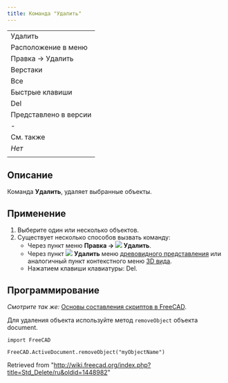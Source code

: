 ```yaml
---
title: Команда "Удалить"
---
```

|  |
| --- |
| Удалить |
| Расположение в меню |
| Правка → Удалить |
| Верстаки |
| Все |
| Быстрые клавиши |
| Del |
| Представлено в версии |
| - |
| См. также |
| *Нет* |
|  |

## Описание

Команда **Удалить**, удаляет выбранные объекты.

## Применение

1. Выберите один или несколько объектов.
2. Существует несколько способов вызвать команду:
   * Через пункт меню **Правка → ![](/images/Std_Delete.svg) Удалить**.
   * Через пункт **![](/images/Std_Delete.svg) Удалить** меню [древовидного представления](/Tree_view/ru "Tree view/ru") или аналогичный пункт контекстного меню [3D вида](/3D_view/ru "3D view/ru").
   * Нажатием клавиши клавиатуры: Del.

## Программирование

*Смотрите так же:* [Основы составления скриптов в FreeCAD](/FreeCAD_Scripting_Basics/ru "FreeCAD Scripting Basics/ru").

Для удаления объекта используйте метод `removeObject` объекта document.

```
import FreeCAD

FreeCAD.ActiveDocument.removeObject("myObjectName")

```

Retrieved from "<http://wiki.freecad.org/index.php?title=Std_Delete/ru&oldid=1448982>"